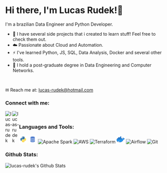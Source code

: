 # Hi there, I'm Lucas Rudek!👋

I'm a brazilian Data Engineer and Python Developer.

- 🔭 I have several side projects that i created to learn stuff! Feel free to check them out.
- ☁️ Passionate about Cloud and Automation.
- ⚡ I've learned Python, JS, SQL, Data Analysis, Docker and several other tools.
- 💪 I hold a post-graduate degree in Data Engineering and Computer Networks.

<br/>

✉ Reach me at: lucas-rudek@hotmail.com


### Connect with me:

<a target="_blank" href="https://www.linkedin.com/in/lucas-rudek-7234b813b"><img align="left" alt="lucas-rudek" width="22px" src="https://cdn.jsdelivr.net/npm/simple-icons@v3/icons/linkedin.svg" /></a>
<a target="_blank" href="https://www.instagram.com/lucasrudk"> <img align="left" alt="lucas-rudek" width="22px" src="https://cdn.jsdelivr.net/npm/simple-icons@v3/icons/instagram.svg" /></a>

<br/>

### Languages and Tools:

<p align="left">
  <img alt="Python" width="26px" src="https://raw.githubusercontent.com/github/explore/78df643247d429f6cc873026c0622819ad797942/topics/python/python.png"/>
  <img alt="SQL" width="26px" src="https://raw.githubusercontent.com/github/explore/80688e429a7d4ef2fca1e82350fe8e3517d3494d/topics/sql/sql.png"/>
  <img title="Apache Spark" alt="Apache Spark" width="26px" src="https://raw.githubusercontent.com/Thomas-George-T/Thomas-George-T/master/assets/apache_spark.svg"/>
  <img title="AWS" alt="AWS" width="26px" src="https://raw.githubusercontent.com/Thomas-George-T/Thomas-George-T/master/assets/aws.svg"/>
  <img title="Terraform" alt="Terraform" width="26px" src="https://www.svgrepo.com/show/354447/terraform-icon.svg"/>
  <img title="Docker" alt="Docker" width="26px" src="https://raw.githubusercontent.com/github/explore/a4ba4662de82e90f5f9b28aa37536cf00f4e50bb/topics/docker-image/docker-image.png"/>
  <img title="Airflow" alt="Airflow" width="26px" src="https://avatars.githubusercontent.com/u/33643075?s=280&v=4"/>
  <img title="Git" alt="Git" width="26px" src="https://upload.wikimedia.org/wikipedia/commons/thumb/3/3f/Git_icon.svg/2048px-Git_icon.svg.png"/>
</p>

### Github Stats:
<p align="left">
  <img alt="lucas-rudek's Github Stats" src="https://github-readme-stats.vercel.app/api?username=lucas-rudek&show_icons=true&theme=dracula&hide_border=false&include_all_commits=true&count_private=true" />
</p>

